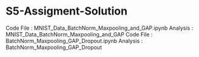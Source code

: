 # S5-Assigment-Solution

Code File  : MNIST_Data_BatchNorm_Maxpooling_and_GAP.ipynb       Analysis : MNIST_Data_BatchNorm_Maxpooling_and_GAP
Code File  : BatchNorm_Maxpooling_GAP_Dropout.ipynb              Analysis : BatchNorm_Maxpooling_GAP_Dropout
